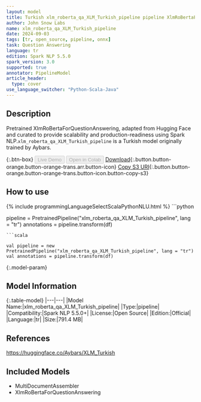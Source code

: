 ```yaml
---
layout: model
title: Turkish xlm_roberta_qa_XLM_Turkish_pipeline pipeline XlmRoBertaForQuestionAnswering from Aybars
author: John Snow Labs
name: xlm_roberta_qa_XLM_Turkish_pipeline
date: 2024-09-03
tags: [tr, open_source, pipeline, onnx]
task: Question Answering
language: tr
edition: Spark NLP 5.5.0
spark_version: 3.0
supported: true
annotator: PipelineModel
article_header:
  type: cover
use_language_switcher: "Python-Scala-Java"
---
```


## Description

Pretrained XlmRoBertaForQuestionAnswering, adapted from Hugging Face and curated to provide scalability and production-readiness using Spark NLP.`xlm_roberta_qa_XLM_Turkish_pipeline` is a Turkish model originally trained by Aybars.

{:.btn-box}
<button class="button button-orange" disabled>Live Demo</button>
<button class="button button-orange" disabled>Open in Colab</button>
[Download](https://s3.amazonaws.com/auxdata.johnsnowlabs.com/public/models/xlm_roberta_qa_XLM_Turkish_pipeline_tr_5.5.0_3.0_1725381466091.zip){:.button.button-orange.button-orange-trans.arr.button-icon}
[Copy S3 URI](s3://auxdata.johnsnowlabs.com/public/models/xlm_roberta_qa_XLM_Turkish_pipeline_tr_5.5.0_3.0_1725381466091.zip){:.button.button-orange.button-orange-trans.button-icon.button-copy-s3}

## How to use



<div class="tabs-box" markdown="1">
{% include programmingLanguageSelectScalaPythonNLU.html %}
```python

pipeline = PretrainedPipeline("xlm_roberta_qa_XLM_Turkish_pipeline", lang = "tr")
annotations =  pipeline.transform(df)   

```
```scala

val pipeline = new PretrainedPipeline("xlm_roberta_qa_XLM_Turkish_pipeline", lang = "tr")
val annotations = pipeline.transform(df)

```
</div>

{:.model-param}
## Model Information

{:.table-model}
|---|---|
|Model Name:|xlm_roberta_qa_XLM_Turkish_pipeline|
|Type:|pipeline|
|Compatibility:|Spark NLP 5.5.0+|
|License:|Open Source|
|Edition:|Official|
|Language:|tr|
|Size:|791.4 MB|

## References

https://huggingface.co/Aybars/XLM_Turkish

## Included Models

- MultiDocumentAssembler
- XlmRoBertaForQuestionAnswering